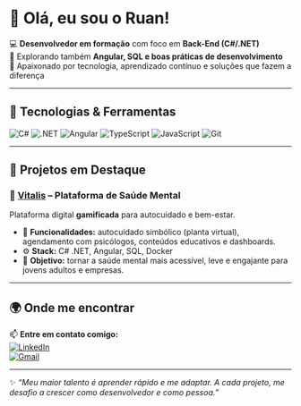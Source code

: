 # 👋 Olá, eu sou o Ruan!

💻 **Desenvolvedor em formação** com foco em **Back-End (C#/.NET)**  
🌱 Explorando também **Angular, SQL e boas práticas de desenvolvimento**  
🚀 Apaixonado por tecnologia, aprendizado contínuo e soluções que fazem a diferença  

---

## 🚀 Tecnologias & Ferramentas

![C#](https://img.shields.io/badge/C%23-239120?style=for-the-badge&logo=csharp&logoColor=white)
![.NET](https://img.shields.io/badge/.NET-512BD4?style=for-the-badge&logo=dotnet&logoColor=white)
![Angular](https://img.shields.io/badge/Angular-DD0031?style=for-the-badge&logo=angular&logoColor=white)
![TypeScript](https://img.shields.io/badge/TypeScript-3178C6?style=for-the-badge&logo=typescript&logoColor=white)
![JavaScript](https://img.shields.io/badge/JavaScript-F7DF1E?style=for-the-badge&logo=javascript&logoColor=black)
![Git](https://img.shields.io/badge/Git-F05032?style=for-the-badge&logo=git&logoColor=white)

---

## 📌 Projetos em Destaque

### 🌱 [Vitalis](https://github.com/vitalis-app/vitalis-frontend) – Plataforma de Saúde Mental  
Plataforma digital **gamificada** para autocuidado e bem-estar.  
- 🌿 **Funcionalidades:** autocuidado simbólico (planta virtual), agendamento com psicólogos, conteúdos educativos e dashboards.  
- ⚙️ **Stack:** C# .NET, Angular, SQL, Docker  
- 🎯 **Objetivo:** tornar a saúde mental mais acessível, leve e engajante para jovens adultos e empresas.

---

## 🌍 Onde me encontrar

📫 **Entre em contato comigo:**  
[![LinkedIn](https://img.shields.io/badge/LinkedIn-0077B5?style=for-the-badge&logo=linkedin&logoColor=white)](https://www.linkedin.com/in/ruan-carlos-de-souza)  
[![Gmail](https://img.shields.io/badge/Gmail-D14836?style=for-the-badge&logo=gmail&logoColor=white)](mailto:ruansouza.co@gmail.com)

---

✨ *“Meu maior talento é aprender rápido e me adaptar. A cada projeto, me desafio a crescer como desenvolvedor e como pessoa.”*
